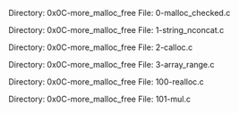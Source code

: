 Directory: 0x0C-more_malloc_free
File: 0-malloc_checked.c

Directory: 0x0C-more_malloc_free
File: 1-string_nconcat.c

Directory: 0x0C-more_malloc_free
File: 2-calloc.c

Directory: 0x0C-more_malloc_free
File: 3-array_range.c

Directory: 0x0C-more_malloc_free
File: 100-realloc.c

Directory: 0x0C-more_malloc_free
File: 101-mul.c
